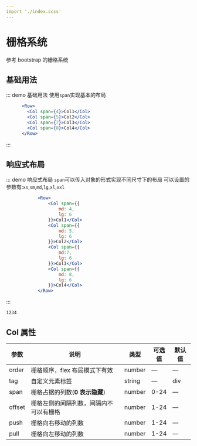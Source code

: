 ```yaml
---
import './index.scss'
---
```

# 栅格系统

参考 bootstrap 的栅格系统

## 基础用法

::: demo 基础用法
使用`span`实现基本的布局

```jsx
      <Row>
        <Col span={4}>Col1</Col>
        <Col span={5}>Col2</Col>
        <Col span={7}>Col3</Col>
        <Col span={8}>Col4</Col>
      </Row>
```

:::

## 响应式布局

::: demo 响应式布局
`span`可以传入对象的形式实现不同尺寸下的布局
可以设置的参数有:`xs`,`sm`,`md`,`lg`,`xl`,`xxl`

```jsx
            <Row>
                <Col span={{
                    md: 4,
                    lg: 6
                }}>Col1</Col>
                <Col span={{
                    md: 5,
                    lg: 6
                }}>Col2</Col>
                <Col span={{
                    md:7,
                    lg: 6
                }}>Col3</Col>
                <Col span={{
                    md: 8,
                    lg: 6
                }}>Col4</Col>
            </Row>

```

:::

`1234`

## Col 属性

| 参数   | 说明                                                 | 类型                                       | 可选值 | 默认值 |
| ------ | ---------------------------------------------------- | ------------------------------------------ | ------ | ------ |
| order  | 栅格顺序，flex 布局模式下有效                        | number                                     | —      | —      |
| tag    | 自定义元素标签                                       | string                                     | —      | div    |
| span   | 栅格占据的列数(**0 表示隐藏**)                       | number                                     | 0-24   | —      |
| offset | 栅格左侧的间隔列数，间隔内不可以有栅格               | number                                     | 1-24   | —      |
| push   | 栅格向右移动的列数                                   | number                                     | 1-24   | —      |
| pull   | 栅格向左移动的列数                                   | number                                     | 1-24   | —      |
